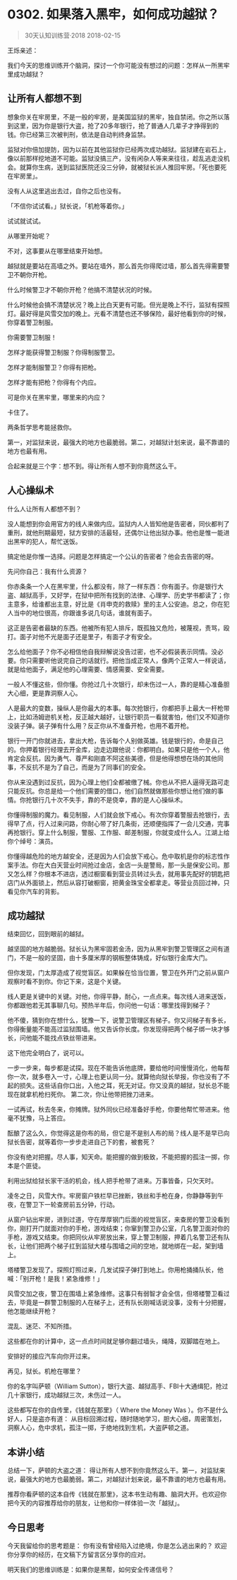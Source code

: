 # 0302. 如果落入黑牢，如何成功越狱？
> 30天认知训练营·2018
2018-02-15

王烁亲述：

我们今天的思维训练开个脑洞，探讨一个你可能没有想过的问题：怎样从一所黑牢里成功越狱？

## 让所有人都想不到
想象你关在牢房里，不是一般的牢房，是美国监狱的黑牢，独自禁闭。你之所以落到这里，因为你是银行大盗，抢了20多年银行，抢了普通人几辈子才挣得到的钱。你已经第三次被判刑，依法是自动判终身监禁。

监狱对你倍加提防，因为以前在其他监狱你已经两次成功越狱。监狱建在岩石上，像以前那样挖地道不可能。监狱没搞三产，没有闲杂人等来来往往，趁乱逃走没机会。就算你生病，送到监狱医院还没三分钟，就被狱长派人推回牢房。「死也要死在牢房里」。

没有人从这里逃出去过，自你之后也没有。

「不信你试试看。」狱长说，「机枪等着你。」

试试就试试。

从哪里开始呢？

不对，这事要从在哪里结束开始想。

越狱就是要站在高墙之外。要站在墙外，那么首先你得爬过墙，那么首先得需要警卫不朝你开枪。

什么时候警卫才不朝你开枪？他搞不清楚状况的时候。

什么时候他会搞不清楚状况？晚上比白天更有可能。但光是晚上不行，监狱有探照灯。最好得是风雪交加的晚上。光看不清楚也还不够保险，最好他看到你的时候，你穿着警卫制服。

你需要警卫制服！

怎样才能获得警卫制服？你得制服警卫。

怎样才能制服警卫？你得有把枪。

怎样才能有把枪？你得有个内应。

可是你关在黑牢里，哪里来的内应？

卡住了。

两条哲学思考能拯救你。

第一，对监狱来说，最强大的地方也最脆弱。第二，对越狱计划来说，最不靠谱的地方也最有用。

合起来就是三个字：想不到。得让所有人想不到你竟然这么干。

## 人心操纵术
什么人让所有人都想不到？

没人能想到你会用官方的线人来做内应。监狱内人人皆知他是告密者，同伙都判了重刑，就他刑期最短，狱方安排的活最轻，还偶尔让他出狱办事。他也是惟一能进出黑牢的犯人，帮忙送饭。

搞定他是你惟一选择。问题是怎样搞定一个公认的告密者？他会去告密的呀。

先问你自己：我有什么资源？

你赤条条一个人在黑牢里，什么都没有，除了一样东西：你有面子。你是银行大盗、越狱高手，又好学，在狱中把所有找到的法律、心理学、历史学书都读了；你主意多，给谁都出主意，好比是《肖申克的救赎》里的主人公安迪。总之，你在犯人当中的地位很高，你跟谁多说几句话，谁就有面子。

这正是告密者最缺的东西。他被所有犯人排斥，既孤独又危险，被蔑视，责骂，殴打。面子对他不光是面子还是里子，有面子才有安全。

怎么给他面子？你不必相信他自我辩解说没告过密，也不必假装表示同情。没必要。你只需要听他说完自己的话就行。把他当成正常人，像两个正常人一样说话，就是给他面子，满足他的心理需要、情感需要、安全需要。

一般人不懂这些，但你懂。你抢过几十次银行，却未伤过一人，靠的是精心准备胆大心细，更是靠洞察人心。

人是最大的变数，操纵人是你最大的本事。每次抢银行，你都把手上最大一杆枪带上，比如汤姆逊机关枪，反正越大越好，让银行职员一看就害怕，他们又不知道你没装子弹。装子弹有什么用？反正你从不准备开枪，也用不着开枪。

银行一开门你就进去，拿出大枪，告诉每个人别做英雄。钱是银行的，命是自己的。你押着银行经理去开金库，边走边跟他说：你都明白。如果只是他一个人，他肯定会反抗，因为勇气、尊严和刚直不阿这些美德，但是他得想想在场的其他同事，不反抗不是为了自己，而是为了同事们的安全。

你从来没遇到过反抗，因为心理上他们全都被缴了械。你也从不把人逼得无路可走只能反抗。你总是给一个他们需要的借口，他们自然就做那些你想让他们做的事情。你抢银行几十次不失手，靠的不是侥幸，靠的是人心操纵术。

你懂得制服的魔力。看见制服，人们就会放下戒心。有次你穿着警服去抢银行，去得早了点，行人过来问路，你耐心带了好几条街，还顺便指挥了一会儿交通，完事再抢银行。穿上什么制服，警服、工作服、邮差制服，你就变成什么人。江湖上给你个绰号：演员。

你懂得越危险的地方越安全，还是因为人们会放下戒心。危中取机是你的标志性作案手法。你在大白天营业时间抢过金店，金店一头是警局，那一头是保安公司。那又怎么样？你根本不进店，透过橱窗看到营业员转过头去，就用事先配好的钥匙把店门从外面锁上，然后从容打破橱窗，把黄金珠宝全都拿走。等营业员回过神，只看见你汽车的背影。

## 成功越狱
结束回忆，回到眼前的越狱。

越坚固的地方越脆弱。狱长认为黑牢固若金汤，因为从黑牢到警卫管理区之间有道门，不是一般的坚固，由十多厘米厚的钢板整体铸成，好似银行金库大门。

但你发现，门太厚造成了视觉盲区。如果躲在恰当位置，警卫在外开门之前从窗户观察时看不到你。你记下来，这是个关键。

线人更是关键中的关键。对他，你得平静，耐心，一点点来。每次线人进来送饭，你都跟他若无其事聊几句。预热半年后，你问他一句话：哪里找得到梯子？

他不傻，猜到你在想什么，犹豫一下，说警卫管理区有梯子。你又问梯子有多长，你得衡量能不能高过监狱围墙。他又告诉你长度。你发现得把两个梯子绑一块才够长，问他能不能找点铁丝带进来。

这下他完全明白了，说可以。

一步一步来，每步都是试探。现在不能告诉他底牌，要给他时间慢慢消化，他每帮你一次，就多卷入一寸，心理上也更认同一分。就算他向狱长举报，你也没有了不起的损失。这些话自你口出，入他之耳，死无对证。你又没真的越狱，狱长总不能现在就拿机枪扫死你。
第二次，你让他带把挫刀进来。

一试再试，秋去冬来，你摊牌。狱外同伙已经准备好手枪，你要他帮忙带进来。他毫不犹豫，马上答应。

酝酿了这么久，你觉得这是你布的局，但它是不是别人布的局？线人是不是早已向狱长告密，就等着你一步步走进自己下的套，被套死？

你没有绝对把握。尽人事，知天命。能把握的做到极致，不能把握的孤注一掷，你本是个匪徒。

利用出狱给狱长家干活的机会，线人把手枪带了进来。万事皆备，只欠天时。

凌冬之日，风雪大作。牢房窗户铁栏早已挫断，铁丝和手枪在身，你静静等到午夜，在警卫下一轮查房前五分钟，行动。

从窗户钻出牢房，进到过道，守在厚厚钢门后面的视觉盲区，来查房的警卫没看到你，刚打开门就面对你的手枪，游戏结束；你窜到警卫办公室，几名警卫面对你的手枪，游戏又结束。你把同伙从牢房放出来，穿上警卫制服，押着几名警卫还有队长，让他们把两个梯子扛到监狱大楼与围墙之间的空地，就地绑在一起，架到墙上。

塔楼警卫发现了。探照灯照过来，几发试探子弹打到地上。你用枪捅捅队长，他喊：「别开枪！是我！紧急维修！」

风雪交加之夜，警卫在围墙上紧急维修。这事只有弱智才会全信，但塔楼警卫看过去，毕竟是一群警卫制服的人在梯子上，还有队长刚喊话说没事，没有十分把握，他怎能继续开枪？

混乱、迷茫、不知所措。

这些都在你的计算中，这一点点时间就足够你翻过墙头，绳降，双脚踏在地上。

安排好的接应汽车向你开过来。

再见，狱长。机枪在哪里？

你的名字叫萨顿（William Sutton），银行大盗、越狱高手、FBI十大通缉犯，抢过几十家银行，成功越狱三次，未伤过一人。

这些都写在你的自传里，《钱就在那里》（ Where the Money Was ）。你不是什么好人，只是盗亦有道： 从目标回溯过程，随时随地学习，胆大心细，周密策划，洞察人心，危中求机，孤注一掷，于绝地找到生机，大盗萨顿之道。

## 本讲小结
总结一下，萨顿的大盗之道： 得让所有人想不到你竟然这么干。第一，对监狱来说，最强大的地方也最脆弱。第二，对越狱计划来说，最不靠谱的地方也最有用。

推荐你看萨顿的这本自传《钱就在那里》，这本书生动有趣、脑洞大开。也欢迎你把今天的内容推荐给你的朋友，让他和你一样体验一次「越狱」。

## 今日思考
今天我留给你的思考题是： 你有没有曾经陷入过绝境，你是怎么逃出来的？ 欢迎你分享你的经历，在文稿下方留言区分享你的应对。

明天我们的思维训练是：如果你是黑帮，如何安全传递信号？



